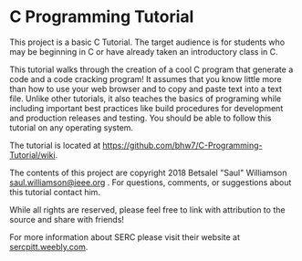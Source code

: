 # C Programming Tutorial
This project is a basic C Tutorial. The target audience is for students who may be beginning in C or have already taken an introductory class in C.

This tutorial walks through the creation of a cool C program that generate a code and a code cracking program! It assumes that you know little more than how to use your web browser and to copy and paste text into a text file. Unlike other tutorials, it also teaches the basics of programing while including important best practices like build procedures for development and production releases and testing. You should be able to follow this tutorial on any operating system.

The tutorial is located at <https://github.com/bhw7/C-Programming-Tutorial/wiki>.

The contents of this project are copyright 2018 Betsalel "Saul" Williamson <saul.williamson@ieee.org> . For questions, comments, or suggestions about this tutorial contact him.

While all rights are reserved, please feel free to link with attribution to the source and share with friends!

For more information about SERC please visit their website at [sercpitt.weebly.com](https://sercpitt.weebly.com/).
